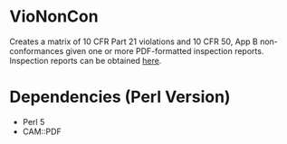 VioNonCon
=========

Creates a matrix of 10 CFR Part 21 violations and 10 CFR 50, App B non-conformances given one or more PDF-formatted inspection reports. Inspection reports can be obtained [here](http://www.nrc.gov/reactors/new-reactors/oversight/quality-assurance/nonconformances-violations.html).

Dependencies (Perl Version)
===========================

- Perl 5
- CAM::PDF

